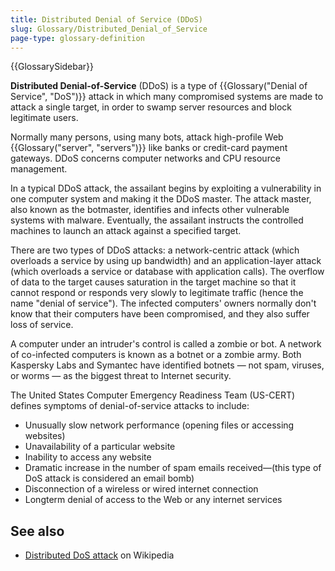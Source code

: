 ```yaml
---
title: Distributed Denial of Service (DDoS)
slug: Glossary/Distributed_Denial_of_Service
page-type: glossary-definition
---
```


{{GlossarySidebar}}

**Distributed Denial-of-Service** (DDoS) is a type of {{Glossary("Denial of Service", "DoS")}} attack in which many compromised systems are made to attack a single target, in order to swamp server resources and block legitimate users.

Normally many persons, using many bots, attack high-profile Web {{Glossary("server", "servers")}} like banks or credit-card payment gateways. DDoS concerns computer networks and CPU resource management.

In a typical DDoS attack, the assailant begins by exploiting a vulnerability in one computer system and making it the DDoS master. The attack master, also known as the botmaster, identifies and infects other vulnerable systems with malware. Eventually, the assailant instructs the controlled machines to launch an attack against a specified target.

There are two types of DDoS attacks: a network-centric attack (which overloads a service by using up bandwidth) and an application-layer attack (which overloads a service or database with application calls). The overflow of data to the target causes saturation in the target machine so that it cannot respond or responds very slowly to legitimate traffic (hence the name "denial of service"). The infected computers' owners normally don't know that their computers have been compromised, and they also suffer loss of service.

A computer under an intruder's control is called a zombie or bot. A network of co-infected computers is known as a botnet or a zombie army. Both Kaspersky Labs and Symantec have identified botnets — not spam, viruses, or worms — as the biggest threat to Internet security.

The United States Computer Emergency Readiness Team (US-CERT) defines symptoms of denial-of-service attacks to include:

- Unusually slow network performance (opening files or accessing websites)
- Unavailability of a particular website
- Inability to access any website
- Dramatic increase in the number of spam emails received—(this type of DoS attack is considered an email bomb)
- Disconnection of a wireless or wired internet connection
- Longterm denial of access to the Web or any internet services

## See also

- [Distributed DoS attack](https://en.wikipedia.org/wiki/Denial-of-service_attack#Distributed_DoS) on Wikipedia
